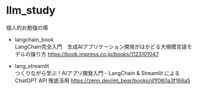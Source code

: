 # llm_study

個人的お勉強の場

- langchain_book  
  LangChain完全入門　生成AIアプリケーション開発がはかどる大規模言語モデルの操り方
  https://book.impress.co.jp/books/1123101047

- lang_streamlit  
  つくりながら学ぶ！AIアプリ開発入門 - LangChain & Streamlit による ChatGPT API 徹底活用
  https://zenn.dev/ml_bear/books/d1f060a3f166a5


